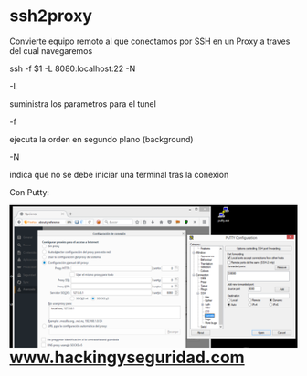 # ssh2proxy

Convierte equipo remoto al que conectamos por SSH en un Proxy a traves del cual navegaremos

ssh -f $1 -L 8080:localhost:22 -N

-L

suministra los parametros para el tunel 


-f

ejecuta la orden en segundo plano (background)


-N

indica que no se debe iniciar una terminal tras la conexion

Con Putty:

<img  style="float:left" alt="route logo" src="https://github.com/hackingyseguridad/ssh2proxy/blob/master/ssh2proxy.png"> 



# www.hackingyseguridad.com
